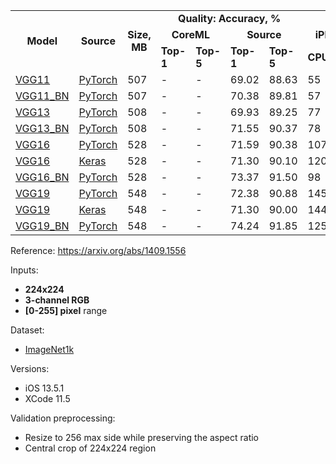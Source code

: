 <table>
  <tbody>
    <tr>
      <td rowspan=3 align="center"><b>Model</b></td>
      <td rowspan=3 align="center"><b>Source</b></td>
      <td rowspan=3 align="center"><b>Size, MB</b></td>
      <td colspan=4 align="center"><b>Quality: Accuracy, %</b></td>
<!--       <td rowspan=11 align="center"></td> -->
      <td colspan=5 align="center"><b>Latency, ms</b></td>
    </tr>
    <tr>
      <td colspan="2" align="center"><b>CoreML</b></td>
      <td colspan="2" align="center"><b>Source</b></td>
      <td colspan="3" align="center"><b>iPhone 11 Pro</b></td>
      <td colspan="2" align="center"><b>iPhone 7</b></td>
    </tr>
    <tr>
      <td><b>Top-1</b></td>
      <td><b>Top-5</b></td>
      <td><b>Top-1</b></td>
      <td><b>Top-5</b></td>
      <td><b>CPU</b></td>
      <td><b>GPU</b></td>
      <td><b>ANE</b></td>
      <td><b>CPU</b></td>
      <td><b>GPU</b></td>
    </tr>
    <tr>
      <td><a href="https://dl.dropboxusercontent.com/s/b06w1a51s7zbi2x/vgg11_torchvision.mlmodel?dl=0">VGG11</a></td>
      <td><a href="https://github.com/pytorch/vision/blob/7aea80c9497ff78353fef1d9699490c5da6f41b6/torchvision/models/vgg.py#L98">PyTorch</a></td>
      <td>507</td>
      <td>-</td>
      <td>-</td>
      <td>69.02</td>
      <td>88.63</td>
      <td>55</td>
      <td>61</td>
      <td>19</td>
      <td>175</td>
      <td>93</td>
    </tr>
    <tr>
      <td><a href="https://dl.dropboxusercontent.com/s/7u0rtbyn3n3qmq9/vgg11_bn_torchvision.mlmodel?dl=0">VGG11_BN</a></td>
      <td><a href="https://github.com/pytorch/vision/blob/7aea80c9497ff78353fef1d9699490c5da6f41b6/torchvision/models/vgg.py#L109">PyTorch</a></td>
      <td>507</td>
      <td>-</td>
      <td>-</td>
      <td>70.38</td>
      <td>89.81</td>
      <td>57</td>
      <td>61</td>
      <td>20</td>
      <td>180</td>
      <td>86</td>
    </tr>
    <tr>
      <td><a href="https://dl.dropboxusercontent.com/s/wr96cjsaurqoeba/vgg13_torchvision.mlmodel?dl=0">VGG13</a></td>
      <td><a href="https://github.com/pytorch/vision/blob/7aea80c9497ff78353fef1d9699490c5da6f41b6/torchvision/models/vgg.py#L120">PyTorch</a></td>
      <td>508</td>
      <td>-</td>
      <td>-</td>
      <td>69.93</td>
      <td>89.25</td>
      <td>77</td>
      <td>64</td>
      <td>21</td>
      <td>302</td>
      <td>122</td>
    </tr>
    <tr>
      <td><a href="https://dl.dropboxusercontent.com/s/e7et32lwud9rl00/vgg13_bn_torchvision.mlmodel?dl=0">VGG13_BN</a></td>
      <td><a href="https://github.com/pytorch/vision/blob/7aea80c9497ff78353fef1d9699490c5da6f41b6/torchvision/models/vgg.py#L131">PyTorch</a></td>
      <td>508</td>
      <td>-</td>
      <td>-</td>
      <td>71.55</td>
      <td>90.37</td>
      <td>78</td>
      <td>64</td>
      <td>21</td>
      <td>290</td>
      <td>116</td>
    </tr>
    <tr>
      <td><a href="https://dl.dropboxusercontent.com/s/d683869rozhj29p/vgg16_torchvision.mlmodel?dl=0">VGG16</a></td>
      <td><a href="https://github.com/pytorch/vision/blob/7aea80c9497ff78353fef1d9699490c5da6f41b6/torchvision/models/vgg.py#L142">PyTorch</a></td>
      <td>528</td>
      <td>-</td>
      <td>-</td>
      <td>71.59</td>
      <td>90.38</td>
      <td>107</td>
      <td>87</td>
      <td>23</td>
      <td>370</td>
      <td>149</td>
    </tr>
    <tr>
      <td><a href="https://dl.dropboxusercontent.com/s/xxg5iq7vi8zp80q/vgg16_keras_applications.mlmodel?dl=0">VGG16</a></td>
      <td><a href="https://github.com/keras-team/keras-applications/blob/bc89834ed36935ab4a4994446e34ff81c0d8e1b7/keras_applications/vgg16.py#L30">Keras</a></td>
      <td>528</td>
      <td>-</td>
      <td>-</td>
      <td>71.30</td>
      <td>90.10</td>
      <td>120</td>
      <td>93</td>
      <td>22</td>
      <td>-</td>
      <td>-</td>
    </tr>
    <tr>
      <td><a href="https://dl.dropboxusercontent.com/s/x6vn92nfs26rj21/vgg16_bn_torchvision.mlmodel?dl=0">VGG16_BN</a></td>
      <td><a href="https://github.com/pytorch/vision/blob/7aea80c9497ff78353fef1d9699490c5da6f41b6/torchvision/models/vgg.py#L153">PyTorch</a></td>
      <td>528</td>
      <td>-</td>
      <td>-</td>
      <td>73.37</td>
      <td>91.50</td>
      <td>98</td>
      <td>86</td>
      <td>23</td>
      <td>381</td>
      <td>153</td>
    </tr>
    <tr>
      <td><a href="https://dl.dropboxusercontent.com/s/x3s5m4ac7abe8n1/vgg19_torchvision.mlmodel?dl=0">VGG19</a></td>
      <td><a href="https://github.com/pytorch/vision/blob/7aea80c9497ff78353fef1d9699490c5da6f41b6/torchvision/models/vgg.py#L164">PyTorch</a></td>
      <td>548</td>
      <td>-</td>
      <td>-</td>
      <td>72.38</td>
      <td>90.88</td>
      <td>145</td>
      <td>109</td>
      <td>24</td>
      <td>506</td>
      <td>208</td>
    </tr>
    <tr>
      <td><a href="https://dl.dropboxusercontent.com/s/pobrzryw8cgzuo5/vgg19_keras_applications.mlmodel?dl=0">VGG19</a></td>
      <td><a href="https://github.com/keras-team/keras-applications/blob/bc89834ed36935ab4a4994446e34ff81c0d8e1b7/keras_applications/vgg19.py#L30">Keras</a></td>
      <td>548</td>
      <td>-</td>
      <td>-</td>
      <td>71.30</td>
      <td>90.00</td>
      <td>144</td>
      <td>114</td>
      <td>24</td>
      <td>529</td>
      <td>222</td>
    </tr>
    <tr>
      <td><a href="https://dl.dropboxusercontent.com/s/wbhx0ndh5vwk1tj/vgg19_bn_torchvision.mlmodel?dl=0">VGG19_BN</a></td>
      <td><a href="https://github.com/pytorch/vision/blob/7aea80c9497ff78353fef1d9699490c5da6f41b6/torchvision/models/vgg.py#L175">PyTorch</a></td>
      <td>548</td>
      <td>-</td>
      <td>-</td>
      <td>74.24</td>
      <td>91.85</td>
      <td>125</td>
      <td>110</td>
      <td>25</td>
      <td>502</td>
      <td>199</td>
    </tr>
  </tbody>
</table>

Reference: https://arxiv.org/abs/1409.1556

Inputs:
* **224x224**
* **3-channel RGB**
* **[0-255] pixel** range

Dataset:
* [ImageNet1k](http://www.image-net.org/challenges/LSVRC/)

Versions:
* iOS 13.5.1
* XCode 11.5

Validation preprocessing:
* Resize to 256 max side while preserving the aspect ratio
* Central crop of 224x224 region
